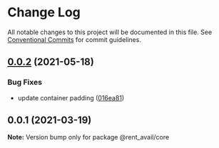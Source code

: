 # Change Log

All notable changes to this project will be documented in this file.
See [Conventional Commits](https://conventionalcommits.org) for commit guidelines.

## [0.0.2](https://github.com/rentalutions/elements/compare/@rent_avail/core@0.0.1...@rent_avail/core@0.0.2) (2021-05-18)


### Bug Fixes

* update container padding ([016ea81](https://github.com/rentalutions/elements/commit/016ea811c0f88e54c556752281d4ee156f4ddef5))





## 0.0.1 (2021-03-19)

**Note:** Version bump only for package @rent_avail/core
